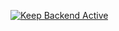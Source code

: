 [![Keep Backend Active](https://github.com/devcode-naiem/keep-backend-active/actions/workflows/keep-backend-active.yml/badge.svg)](https://github.com/devcode-naiem/keep-backend-active/actions/workflows/keep-backend-active.yml)
